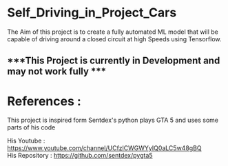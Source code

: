 # Self_Driving_in_Project_Cars
The Aim of this project is to create a fully automated ML model that will be capable of driving around a closed circuit at high Speeds using Tensorflow.

## ***This Project is currently in Development and may not work fully ***

# References :
This project is inspired form Sentdex's python plays GTA 5 and uses some parts of his code

His Youtube : https://www.youtube.com/channel/UCfzlCWGWYyIQ0aLC5w48gBQ   
His Repository : https://github.com/sentdex/pygta5  
